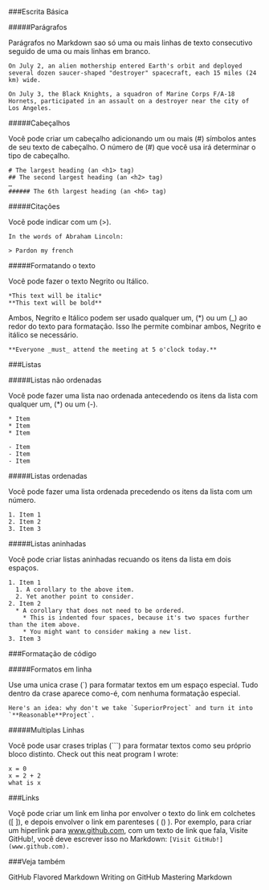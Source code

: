 ###Escrita Básica

#####Parágrafos

Parágrafos no Markdown sao só uma ou mais linhas de texto consecutivo seguido de uma ou mais linhas em branco.
```
On July 2, an alien mothership entered Earth's orbit and deployed several dozen saucer-shaped "destroyer" spacecraft, each 15 miles (24 km) wide.

On July 3, the Black Knights, a squadron of Marine Corps F/A-18 Hornets, participated in an assault on a destroyer near the city of Los Angeles.
```

#####Cabeçalhos

Você pode criar um cabeçalho adicionando um ou mais (#) símbolos antes de seu texto de cabeçalho. O número de (#) que você usa irá determinar o tipo de cabeçalho.
```
# The largest heading (an <h1> tag)
## The second largest heading (an <h2> tag)
…
###### The 6th largest heading (an <h6> tag)
```

#####Citações

Você pode indicar  com um (>).
```
In the words of Abraham Lincoln:

> Pardon my french
```

#####Formatando o texto

Você pode fazer o texto Negrito ou Itálico.
```
*This text will be italic*
**This text will be bold**
```
Ambos, Negrito e Itálico podem ser usado qualquer um, (*) ou um (_) ao redor do texto para formatação. Isso lhe permite combinar ambos, Negrito e itálico se necessário.
```
**Everyone _must_ attend the meeting at 5 o'clock today.**
```
###Listas

#####Listas não ordenadas

Você pode fazer uma lista nao ordenada antecedendo os itens da lista com qualquer um, (*) ou um (-).
```
* Item
* Item
* Item

- Item
- Item
- Item
```

#####Listas ordenadas

Você pode fazer uma lista ordenada precedendo os itens da lista com um número.
```
1. Item 1
2. Item 2
3. Item 3
```

#####Listas aninhadas

Você pode criar listas aninhadas recuando os itens da lista em dois espaços.
```
1. Item 1
  1. A corollary to the above item.
  2. Yet another point to consider.
2. Item 2
  * A corollary that does not need to be ordered.
    * This is indented four spaces, because it's two spaces further than the item above.
    * You might want to consider making a new list.
3. Item 3
```

###Formatação de código

#####Formatos em linha

Use uma unica crase (`) para formatar textos em um espaço especial. Tudo dentro da crase aparece como-é, com nenhuma formatação especial.
```
Here's an idea: why don't we take `SuperiorProject` and turn it into `**Reasonable**Project`.
```

#####Multiplas Linhas

Você pode usar crases triplas (```) para formatar textos como seu próprio bloco distinto.
Check out this neat program I wrote:

```
x = 0
x = 2 + 2
what is x
```

###Links

Voçê pode criar um link em linha por envolver o texto do link em colchetes ([ ]), e depois envolver o link em parenteses ( () ).
Por exemplo, para criar um hiperlink para www.github.com, com um texto de link que fala, Visite GitHub!, você deve escrever isso no Markdown: `[Visit GitHub!](www.github.com).`

###Veja também

GitHub Flavored Markdown
Writing on GitHub
Mastering Markdown


